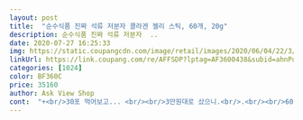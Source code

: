 ```yaml
---
layout: post 
title:  "순수식품 진짜 석류 저분자 콜라겐 젤리 스틱, 60개, 20g" 
description: 순수식품 진짜 석류 저분자  ..
date: 2020-07-27 16:25:33 
img: https://static.coupangcdn.com/image/retail/images/2020/06/04/22/3/7a24441e-56fb-4a32-b2b9-5b2e640c8339.jpg 
linkUrl: https://link.coupang.com/re/AFFSDP?lptag=AF3600438&subid=ahnPublicAsk&pageKey=1272398102&itemId=2277360183&vendorItemId=70839102870&traceid=V0-113-a64223d02e1cfc10 
categories: [1024] 
color: BF360C 
price: 35160 
author: Ask View Shop 
cont:  "+<br/>30포 먹어보고... <br/><br/>3만원대로 샀으니.<br/>.<br/><br/>60포 샀어요♥<br/>^^<br/>고객센터에 전화해서 물어보려구요 ㅎㅎ<br/>냉동실에 두고<br/>넘 맛나서<br/>마니 쫀쫀하고 땡땡  하니  먹기에  좋아서  하루 2개씩  먹어요.<br/> 그래두  자꾸 먹고싶네요.<br/><br/>묽기 농도가 많이 약화된듯... <br/><br/>사실 어느 브랜드가 더 낫다고 비교 불가한게<br/>상품평  보구  사면서도  맛이  어떨지 걱정을  했는데 새꼼달콤  맛  있어요.<br/><br/>새콤한걸 더 좋아하시면 여기가 더 맞아요.<br/>.<br/><br/>생각해보니 이전에도 같은 제품 먹었지만<br/>석류젤리룰 여러곳에서 시켰어요<br/>시원하게 먹고있슴돠♥<br/>어제  사서  맛이 좋아  며느리 줄려구  바로  하나더  주문했어요.<br/><br/>여기가 더 새콤하고 더 묽어요<br/>예전엔 쫄깃했는데 이번에 받은건 흐물.<br/>.<br/><br/>움... <br/><br/>일단 쿠팡내에선 가격이 현재 여기가 제일 저렴해요.<br/>.<br/><br/>저는 타 브랜드 먹을때 더 씹는 질감은 있었지만 새콤한게 부족해서 그게 아쉬웠거든요.<br/>.<br/><br/>제가 먹었던 다른 석류젤리와 비교하자면<br/>참고하세용!<br/>타 제품  보다 더 땡글땡글  쫀쫀한것  같아요.<br/><br/>하루 2포<br/>" 
---
```

